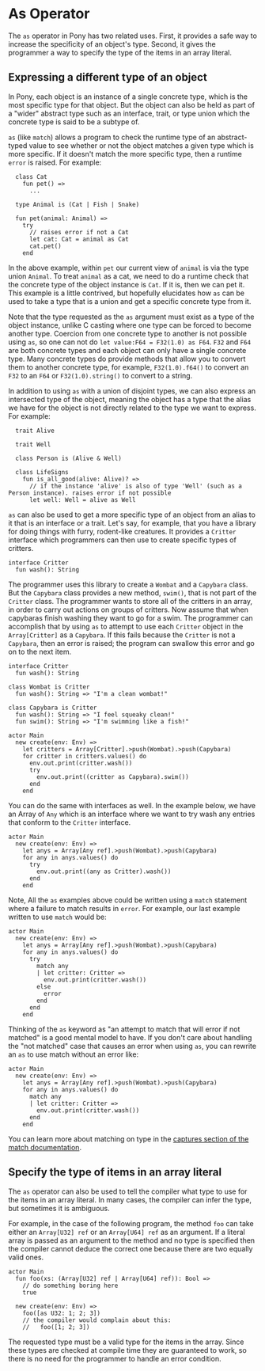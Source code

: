 # As Operator

The `as` operator in Pony has two related uses. First, it provides a safe way to increase the specificity of an object's type. Second, it gives the programmer a way to specify the type of the items in an array literal.

## Expressing a different type of an object

In Pony, each object is an instance of a single concrete type, which is the most specific type for that object. But the object can also be held as part of a "wider" abstract type such as an interface, trait, or type union which the concrete type is said to be a subtype of.

`as` (like `match`) allows a program to check the runtime type of an abstract-typed value to see whether or not the object matches a given type which is more specific. If it doesn't match the more specific type, then a runtime `error` is raised. For example:

```pony
  class Cat
    fun pet() =>
      ...

  type Animal is (Cat | Fish | Snake)

  fun pet(animal: Animal) =>
    try
      // raises error if not a Cat
      let cat: Cat = animal as Cat
      cat.pet()
    end
```

In the above example, within `pet` our current view of `animal` is via the type union `Animal`. To treat `animal` as a cat, we need to do a runtime check that the concrete type of the object instance is `Cat`. If it is, then we can pet it. This example is a little contrived, but hopefully elucidates how `as` can be used to take a type that is a union and get a specific concrete type from it.

Note that the type requested as the `as` argument must exist as a type of the object instance, unlike C casting where one type can be forced to become another type. Coercion from one concrete type to another is not possible using `as`, so one can not do `let value:F64 = F32(1.0) as F64`. `F32` and `F64` are both concrete types and each object can only have a single concrete type. Many concrete types do provide methods that allow you to convert them to another concrete type, for example, `F32(1.0).f64()` to convert an `F32` to an `F64` or `F32(1.0).string()` to convert to a string.

In addition to using `as` with a union of disjoint types, we can also express an intersected type of the object, meaning the object has a type that the alias we have for the object is not directly related to the type we want to express. For example:

```pony
  trait Alive

  trait Well

  class Person is (Alive & Well)

  class LifeSigns
    fun is_all_good(alive: Alive)? =>
      // if the instance 'alive' is also of type 'Well' (such as a Person instance). raises error if not possible
      let well: Well = alive as Well
```

`as` can also be used to get a more specific type of an object from an alias to it that is an interface or a trait. Let's say, for example, that you have a library for doing things with furry, rodent-like creatures. It provides a `Critter` interface which programmers can then use to create specific types of critters.

```pony
interface Critter
  fun wash(): String
```

The programmer uses this library to create a `Wombat` and a `Capybara` class. But the `Capybara` class provides a new method, `swim()`, that is not part of the `Critter` class. The programmer wants to store all of the critters in an array, in order to carry out actions on groups of critters. Now assume that when capybaras finish washing they want to go for a swim. The programmer can accomplish that by using `as` to attempt to use each `Critter` object in the `Array[Critter]` as a `Capybara`. If this fails because the `Critter` is not a `Capybara`, then an error is raised; the program can swallow this error and go on to the next item.

```pony
interface Critter
  fun wash(): String

class Wombat is Critter
  fun wash(): String => "I'm a clean wombat!"

class Capybara is Critter
  fun wash(): String => "I feel squeaky clean!"
  fun swim(): String => "I'm swimming like a fish!"

actor Main
  new create(env: Env) =>
    let critters = Array[Critter].>push(Wombat).>push(Capybara)
    for critter in critters.values() do
      env.out.print(critter.wash())
      try
        env.out.print((critter as Capybara).swim())
      end
    end
```

You can do the same with interfaces as well. In the example below, we have an Array of `Any` which is an interface where we want to try wash any entries that conform to the `Critter` interface.

```pony
actor Main
  new create(env: Env) =>
    let anys = Array[Any ref].>push(Wombat).>push(Capybara)
    for any in anys.values() do
      try
        env.out.print((any as Critter).wash())
      end
    end
```

Note, All the `as` examples above could be written using a `match` statement where a failure to match results in `error`. For example, our last example written to use `match` would be:

```pony
actor Main
  new create(env: Env) =>
    let anys = Array[Any ref].>push(Wombat).>push(Capybara)
    for any in anys.values() do
      try
        match any
        | let critter: Critter =>
          env.out.print(critter.wash())
        else
          error
        end
      end
    end
```

Thinking of the `as` keyword as "an attempt to match that will error if not matched" is a good mental model to have. If you don't care about handling the "not matched" case that causes an error when using `as`, you can rewrite an `as` to use match without an error like:

```pony
actor Main
  new create(env: Env) =>
    let anys = Array[Any ref].>push(Wombat).>push(Capybara)
    for any in anys.values() do
      match any
      | let critter: Critter =>
        env.out.print(critter.wash())
      end
    end
```

You can learn more about matching on type in the [captures section of the match documentation](/expressions/pattern-matching/match.md#captures).

## Specify the type of items in an array literal

The `as` operator can also be used to tell the compiler what type to use for the items in an array literal. In many cases, the compiler can infer the type, but sometimes it is ambiguous.

For example, in the case of the following program, the method `foo` can take either an `Array[U32] ref` or an `Array[U64] ref` as an argument. If a literal array is passed as an argument to the method and no type is specified then the compiler cannot deduce the correct one because there are two equally valid ones.

```pony
actor Main
  fun foo(xs: (Array[U32] ref | Array[U64] ref)): Bool =>
    // do something boring here
    true

  new create(env: Env) =>
    foo([as U32: 1; 2; 3])
    // the compiler would complain about this:
    //   foo([1; 2; 3])
```

The requested type must be a valid type for the items in the array. Since these types are checked at compile time they are guaranteed to work, so there is no need for the programmer to handle an error condition.
